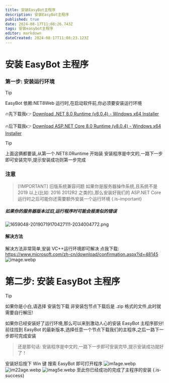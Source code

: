 ```yaml
---
title: 安装EasyBot主程序
description: 安装EasyBot主程序
published: true
date: 2024-08-17T11:08:26.743Z
tags: 安装easybot主程序
editor: markdown
dateCreated: 2024-08-17T11:08:23.123Z
---
```


# 安装 EasyBot 主程序

### 第一步: 安装运行环境

> [!TIP]
> EasyBot 依赖:NET8Web 运行时,在启动软件前,你必须要安装运行环境

🔥先下载我👉 [Download .NET 8.0 Runtime (v8.0.4) - Windows x64 Installer](https://dotnet.microsoft.com/en-us/download/dotnet/thank-you/runtime-8.0.4-windows-x64-installer)

🔥后下载我👉 [Download ASP.NET Core 8.0 Runtime (v8.0.4) - Windows x64 Installer](https://dotnet.microsoft.com/en-us/download/dotnet/thank-you/runtime-aspnetcore-8.0.4-windows-x64-installer)

> [!TIP]
> 上面这俩都要装,从第一个.NET8.0Runtime 开始装
> 安装程序是中文的,一路下一步即可安装完毕,提示安装成功则第一步完成

### 注意

> [!IMPORTANT] 旧版系统兼容问题
> 如果你是服务器操作系统,且系统不是 2019 以上(比如: 2016 2012R2 之类的),那么安装好我们的 ASP.NET Core 运行时之后可能你还需要额外安装一个运行环境
> {.is-important}

##### 如果你的服务器版本过旧,运行程序时可能会报类似的错误

![1659048-20190719170427111-2034004772.png](/1659048-20190719170427111-2034004772.png)

#### 解决方法

解决方法非常简单,安装 VC++运行环境即可解决
点我下载: https://www.microsoft.com/zh-cn/download/confirmation.aspx?id=48145
![image.webp](/image.webp)

# 第二步: 安装 EasyBot 主程序

> [!TIP]
> 如果你是小白,请选择 安装包下载
> 非安装包节点下载后是 .zip 格式的文件,此时就需要自行解压!

如果你已经安装好了运行环境,那么可以来到激动人心的安装 EasyBot 主程序部分!前往找到 EasyBot 的最新版本,选择任意一个节点下载我们的主程序,之后一路下一步即可完成安装

> 还是那句话: 安装程序是中文的,一路下一步即可安装完毕,提示安装成功就好了！

安装好后按下 Win 键 搜索 EasyBot 即可打开程序
![im1age.webp](/im1age.webp)
![im22age.webp](/im22age.webp)
![imag5e.webp](/imag5e.webp)
至此你已经成功的完成了主程序的安装
{.is-success}

